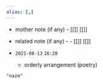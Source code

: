 ```yaml
---
alias: [,]
---
```

- mother note (if any)
		- [[]] [[]]
- related note (if any) -
		- [[]] [[]]


- `2021-08-13`  `16:20`
	- orderly arrangement (poetry)

```query
"nazm"
```

